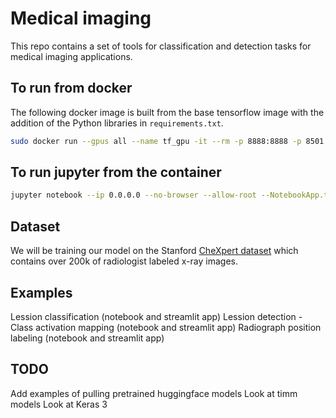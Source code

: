 # Medical imaging

This repo contains a set of tools for classification and detection tasks for medical imaging applications. 

## To run from docker

The following docker image is built from the base tensorflow image with the addition of the Python libraries in `requirements.txt`.

```bash
sudo docker run --gpus all --name tf_gpu -it --rm -p 8888:8888 -p 8501:8501 --entrypoint /bin/bash -v $(pwd):/medical-imaging -v /media/ssd_4TB:/data tensorflow/computervision:v3
```

## To run jupyter from the container

```bash
jupyter notebook --ip 0.0.0.0 --no-browser --allow-root --NotebookApp.token=''
```

## Dataset
We will be training our model on the Stanford [CheXpert dataset](https://stanfordmlgroup.github.io/competitions/chexpert/) which contains over 200k of radiologist labeled x-ray images.

## Examples
Lession classification (notebook and streamlit app)
Lession detection - Class activation mapping (notebook and streamlit app)
Radiograph position labeling (notebook and streamlit app)

## TODO
Add examples of pulling pretrained huggingface models
Look at timm models
Look at Keras 3

